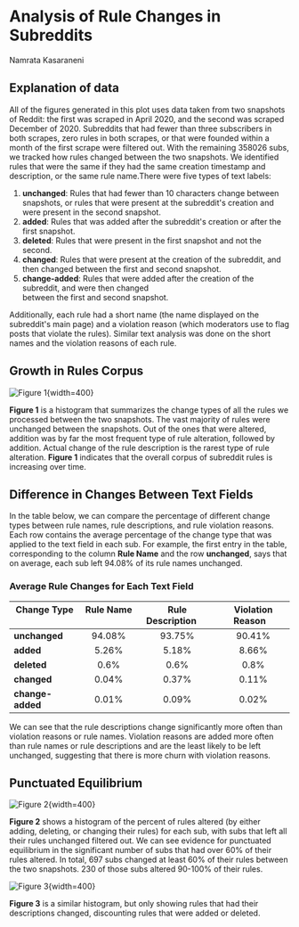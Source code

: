 # Analysis of Rule Changes in Subreddits

Namrata Kasaraneni



## Explanation of data
All of the figures generated in this plot uses data taken from two snapshots of Reddit: 
the first was scraped in April 2020, and the second was scraped December of 2020. Subreddits 
that had fewer than three subscribers in both scrapes, zero rules in both scrapes, or that were 
founded within a month of the first scrape were filtered out. With the remaining 358026
subs, we tracked how rules changed between the two snapshots. We identified rules that
were the same if they had the same creation timestamp and description, or the same rule 
name.There were five types of text labels:

1. **unchanged**: Rules that had fewer than 10 characters change between snapshots, or rules
    that were present at the subreddit's creation and were present in the second snapshot.
2. **added**: Rules that was added after the subreddit's creation or after the first snapshot.
3. **deleted**: Rules that were present in the first snapshot and not the second.
4. **changed**: Rules that were present at the creation of the subreddit, and then changed
    between the first and second snapshot.
5. **change-added**: Rules that were added after the creation of the subreddit, and were then changed   
    between the first and second snapshot.

Additionally, each rule had a short name (the name displayed on the subreddit's main page) and 
a violation reason (which moderators use to flag posts that violate the rules). Similar text 
analysis was done on the short names and the violation reasons of each rule.

## Growth in Rules Corpus


![Figure 1](figures/writeup_figure2_1.png){width=400}

**Figure 1** is a histogram that summarizes the change types of all the rules we processed between
the two snapshots. The vast majority of rules were unchanged between the snapshots. Out of the ones 
that were altered, addition was by far the most frequent type of rule alteration, followed by addition.
Actual change of the rule description is the rarest type of rule alteration. **Figure 1** indicates that
the overall corpus of subreddit rules is increasing over time. 

## Difference in Changes Between Text Fields




In the table below, we can compare the percentage of different change types between rule names,
rule descriptions, and rule violation reasons. Each row contains the average percentage of the 
change type that was applied to the text field in each sub. For example, the first entry in the
table, corresponding to the column **Rule Name** and the row **unchanged**, says that on average,
each sub left 94.08% of its rule names unchanged. 

### Average Rule Changes for Each Text Field 

| Change Type &nbsp;&nbsp;&nbsp;&nbsp;| Rule Name &nbsp;&nbsp;&nbsp;&nbsp;| Rule Description &nbsp;&nbsp;&nbsp;&nbsp;| Violation Reason &nbsp;&nbsp;|
| -- | :--: | :--: | :--: |
| **unchanged** | 94.08% | 93.75% | 90.41% |
| **added** | 5.26% | 5.18% | 8.66% |
| **deleted** | 0.6% | 0.6% | 0.8% |
| **changed** | 0.04% | 0.37% | 0.11% |
| **change-added** | 0.01% | 0.09% | 0.02% |

We can see that the rule descriptions change significantly more often than violation reasons 
or rule names. Violation reasons are added more often than rule names or rule descriptions and
are the least likely to be left unchanged, suggesting that there is more churn with violation 
reasons. 


## Punctuated Equilibrium


![Figure 2](figures/writeup_figure4_1.png){width=400}


**Figure 2** shows a histogram of the percent of rules altered (by either adding, deleting, 
or changing their rules) for each sub, with subs that left all their rules unchanged filtered out. 
We can see evidence for punctuated equilibrium in the significant number of subs that had over 60% 
of their rules altered. In total, 697 
subs changed at least 60% of their rules between the two snapshots. 
230 of those subs altered 90-100% of their rules.


![Figure 3](figures/writeup_figure5_1.png){width=400}

**Figure 3** is a similar histogram, but only showing rules that had their descriptions changed, discounting 
rules that were added or deleted. 
